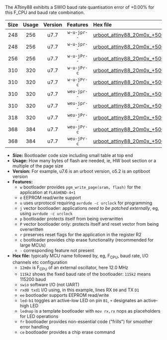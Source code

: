 The ATtiny88 exhibits a SWIO baud rate quantisation error of +0.00% for this F_CPU and baud rate combination.

|Size|Usage|Version|Features|Hex file|
|:-:|:-:|:-:|:-:|:--|
|248|256|u7.7|`w-u-jpr--`|[urboot_attiny88_20m0x_+500k0_swio_rxd7_txd6_led+d0.hex](https://raw.githubusercontent.com/stefanrueger/urboot.hex/main/mcus/attiny88/external_oscillator/fcpu_20m0x/br_+500k0/urboot_attiny88_20m0x_+500k0_swio_rxd7_txd6_led+d0.hex)|
|248|256|u7.7|`w-u-jpr--`|[urboot_attiny88_20m0x_+500k0_swio_rxd7_txd6_lednop.hex](https://raw.githubusercontent.com/stefanrueger/urboot.hex/main/mcus/attiny88/external_oscillator/fcpu_20m0x/br_+500k0/urboot_attiny88_20m0x_+500k0_swio_rxd7_txd6_lednop.hex)|
|256|256|u7.7|`w-u-jPr--`|[urboot_attiny88_20m0x_+500k0_swio_rxd7_txd6.hex](https://raw.githubusercontent.com/stefanrueger/urboot.hex/main/mcus/attiny88/external_oscillator/fcpu_20m0x/br_+500k0/urboot_attiny88_20m0x_+500k0_swio_rxd7_txd6.hex)|
|310|320|u7.7|`w-u-jPr-c`|[urboot_attiny88_20m0x_+500k0_swio_rxd7_txd6_led+d0_fr_ce.hex](https://raw.githubusercontent.com/stefanrueger/urboot.hex/main/mcus/attiny88/external_oscillator/fcpu_20m0x/br_+500k0/urboot_attiny88_20m0x_+500k0_swio_rxd7_txd6_led+d0_fr_ce.hex)|
|310|320|u7.7|`w-u-jPr-c`|[urboot_attiny88_20m0x_+500k0_swio_rxd7_txd6_lednop_fr_ce.hex](https://raw.githubusercontent.com/stefanrueger/urboot.hex/main/mcus/attiny88/external_oscillator/fcpu_20m0x/br_+500k0/urboot_attiny88_20m0x_+500k0_swio_rxd7_txd6_lednop_fr_ce.hex)|
|310|320|u7.7|`weu-jpr--`|[urboot_attiny88_20m0x_+500k0_swio_rxd7_txd6_ee_led+d0.hex](https://raw.githubusercontent.com/stefanrueger/urboot.hex/main/mcus/attiny88/external_oscillator/fcpu_20m0x/br_+500k0/urboot_attiny88_20m0x_+500k0_swio_rxd7_txd6_ee_led+d0.hex)|
|310|320|u7.7|`weu-jpr--`|[urboot_attiny88_20m0x_+500k0_swio_rxd7_txd6_ee_lednop.hex](https://raw.githubusercontent.com/stefanrueger/urboot.hex/main/mcus/attiny88/external_oscillator/fcpu_20m0x/br_+500k0/urboot_attiny88_20m0x_+500k0_swio_rxd7_txd6_ee_lednop.hex)|
|318|320|u7.7|`weu-jPr--`|[urboot_attiny88_20m0x_+500k0_swio_rxd7_txd6_ee.hex](https://raw.githubusercontent.com/stefanrueger/urboot.hex/main/mcus/attiny88/external_oscillator/fcpu_20m0x/br_+500k0/urboot_attiny88_20m0x_+500k0_swio_rxd7_txd6_ee.hex)|
|368|384|u7.7|`weu-jPr-c`|[urboot_attiny88_20m0x_+500k0_swio_rxd7_txd6_ee_led+d0_fr_ce.hex](https://raw.githubusercontent.com/stefanrueger/urboot.hex/main/mcus/attiny88/external_oscillator/fcpu_20m0x/br_+500k0/urboot_attiny88_20m0x_+500k0_swio_rxd7_txd6_ee_led+d0_fr_ce.hex)|
|368|384|u7.7|`weu-jPr-c`|[urboot_attiny88_20m0x_+500k0_swio_rxd7_txd6_ee_lednop_fr_ce.hex](https://raw.githubusercontent.com/stefanrueger/urboot.hex/main/mcus/attiny88/external_oscillator/fcpu_20m0x/br_+500k0/urboot_attiny88_20m0x_+500k0_swio_rxd7_txd6_ee_lednop_fr_ce.hex)|

- **Size:** Bootloader code size including small table at top end
- **Usage:** How many bytes of flash are needed, ie, HW boot section or a multiple of the page size
- **Version:** For example, u7.6 is an urboot version, o5.2 is an optiboot version
- **Features:**
  + `w` bootloader provides `pgm_write_page(sram, flash)` for the application at `FLASHEND-4+1`
  + `e` EEPROM read/write support
  + `u` uses urprotocol requiring `avrdude -c urclock` for programming
  + `j` vector bootloader: applications *need to be patched externally*, eg, using `avrdude -c urclock`
  + `p` bootloader protects itself from being overwritten
  + `P` vector bootloader only: protects itself and reset vector from being overwritten
  + `r` preserves reset flags for the application in the register R2
  + `c` bootloader provides chip erase functionality (recommended for large MCUs)
  + `-` corresponding feature not present
- **Hex file:** typically MCU name followed by, eg, F<sub>CPU</sub>, baud rate, I/O channels etc configuration
  + `12m0x` is F<sub>CPU</sub> of an external oscillator, here 12.0 MHz
  + `115k2` shows the fixed baud rate of the bootloader: `115k2` means 115200 baud
  + `swio` software I/O (not UART)
  + `rxd0 txd1` I/O using, in this example, lines RX `D0` and TX `D1`
  + `ee` bootloader supports EEPROM read/write
  + `led-b1` toggles an active-low LED on pin `B1`, `+` designates an active-high LED
  + `lednop` is a template bootloader with `mov rx,rx` nops as placeholders for LED operations
  + `fr` bootloader provides non-essential code ("frills") for smoother error handling
  + `ce` bootloader provides a chip erase command
